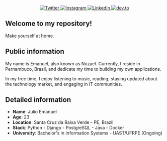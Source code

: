 <div align="center">
    <a target='_blank' href="https://twitter.com/nuzzael">
        <img src="https://img.shields.io/badge/Twitter-1DA1F2?style=for-the-badge&logo=twitter&logoColor=white" alt="Twitter">
    </a>
    <a target='_blank' href="https://instagram.com/nuzael">
        <img src="https://img.shields.io/badge/Instagram-E4405F?style=for-the-badge&logo=instagram&logoColor=white" alt="Instagram">
    </a>
    <a target='_blank' href="https://linkedin.com/in/nuzael">
        <img src="https://img.shields.io/badge/LinkedIn-0077B5?style=for-the-badge&logo=linkedin&logoColor=white" alt="LinkedIn">
    </a>
    <a target='_blank' href="https://dev.to/nuzael">
        <img src="https://img.shields.io/badge/dev.to-0A0A0A?style=for-the-badge&logo=dev.to&logoColor=white" alt="dev.to">
    </a>
</div>

## Welcome to my repository!

Make yourself at home.

## Public information

My name is Emanuel, also known as Nuzael. Currently, I reside in Pernambuco, Brazil, and dedicate my time to building my own applications.

In my free time, I enjoy listening to music, reading, staying updated about the technology market, and engaging in IT communities.

## Detailed information

* **Name**: Julio Emanuel
* **Age**: 23
* **Location**: Santa Cruz da Baixa Verde - PE, Brazil
* **Stack**: Python - Django - PostgreSQL - Java - Docker
* **University**: Bachelor's in Information Systems - UAST/UFRPE (Ongoing)

